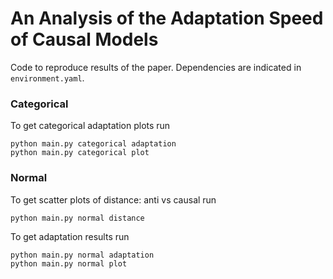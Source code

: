 # An Analysis of the Adaptation Speed of Causal Models
Code to reproduce results of the paper.
Dependencies are indicated in `environment.yaml`.

### Categorical
To get categorical adaptation plots run 
```
python main.py categorical adaptation
python main.py categorical plot
```

### Normal
To get scatter plots of distance: anti vs causal  run
```
python main.py normal distance
```

To get adaptation results run
```
python main.py normal adaptation
python main.py normal plot
```
